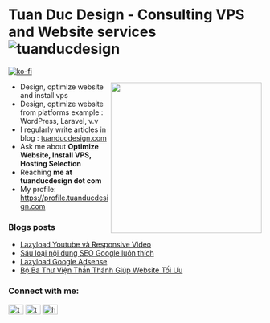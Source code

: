 <h1>Tuan Duc Design - Consulting VPS and Website services <img src="https://komarev.com/ghpvc/?username=tuanducdesign" alt="tuanducdesign" /></h1> 

[![ko-fi](https://ko-fi.com/img/githubbutton_sm.svg)](https://ko-fi.com/F1F6WR3R)

<img src="https://cdn.tuanducdesign.com/assets/images/tuanducdesign.jpg" width="300" style="float: right" />

- Design, optimize website and install vps
- Design, optimize website from platforms example : WordPress, Laravel, v.v
- I regularly write articles in blog : [tuanducdesign.com](tuanducdesign.com)
- Ask me about **Optimize Website, Install VPS, Hosting Selection**
- Reaching **me at tuanducdesign dot com**
- My profile: https://profile.tuanducdesign.com

### Blogs posts
<!-- BLOG-POST-LIST:START -->
- [Lazyload Youtube và Responsive Video](https://tuanducdesign.com/2021/03/lazyload-youtube-va-responsive-video.html)
- [Sáu loại nội dung SEO Google luôn thích](https://tuanducdesign.com/2021/03/sau-loai-noi-dung-seo-google-luon-thich.html)
- [Lazyload Google Adsense](https://tuanducdesign.com/2021/02/lazyload-google-adsense.html)
- [Bộ Ba Thư Viện Thần Thánh Giúp Website Tối Ưu](https://tuanducdesign.com/2021/02/bo-ba-thu-vien-than-thanh-giup-website-toi-uu.html)
<!-- BLOG-POST-LIST:END -->

<p align="left">
<h3 align="left">Connect with me:</h3>
<a href="https://twitter.com/tuanducdesign" target="blank"><img align="center" src="https://cdn.jsdelivr.net/npm/simple-icons@3.0.1/icons/twitter.svg" alt="tuanducdesign" height="20" width="30" /></a>
<a href="https://www.facebook.com/tuanduc.support" target="blank"><img align="center" src="https://cdn.jsdelivr.net/npm/simple-icons@3.0.1/icons/facebook.svg" alt="tuanducdesign" height="20" width="30" /></a>
<a href="https://tuanducdesign.com/rss.xml" target="blank"><img align="center" src="https://cdn.jsdelivr.net/npm/simple-icons@3.0.1/icons/rss.svg" alt="https://tuanducdesign.com/rss.xml" height="20" width="30" /></a>
</p>

